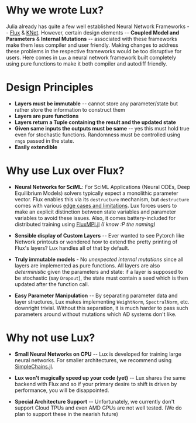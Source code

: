 # Why we wrote Lux?

Julia already has quite a few well established Neural Network Frameworks --
[Flux](https://fluxml.ai/) & [KNet](https://denizyuret.github.io/Knet.jl/latest/). However,
certain design elements -- **Coupled Model and Parameters** & **Internal Mutations** --
associated with these frameworks make them less compiler and user friendly. Making changes
to address these problems in the respective frameworks would be too disruptive for users.
Here comes in `Lux` a neural network framework built completely using pure functions to make
it both compiler and autodiff friendly.

# Design Principles

* **Layers must be immutable** -- cannot store any parameter/state but rather store the
  information to construct them
* **Layers are pure functions**
* **Layers return a Tuple containing the result and the updated state**
* **Given same inputs the outputs must be same** -- yes this must hold true even for
  stochastic functions. Randomness must be controlled using `rng`s passed in the state.
* **Easily extendible**

# Why use Lux over Flux?

* **Neural Networks for SciML**: For SciML Applications (Neural ODEs, Deep Equilibrium
  Models) solvers typically expect a monolithic parameter vector. Flux enables this via its
  `destructure` mechanism, but `destructure` comes with various
  [edge cases and limitations](https://fluxml.ai/Optimisers.jl/dev/api/#Optimisers.destructure). Lux
  forces users to make an explicit distinction between state variables and parameter
  variables to avoid these issues. Also, it comes battery-included for distributed training
  using [FluxMPI.jl](https://github.com/avik-pal/FluxMPI.jl) *(I know :P the naming)*
  
* **Sensible display of Custom Layers** -- Ever wanted to see Pytorch like Network printouts
  or wondered how to extend the pretty printing of Flux's layers? Lux handles all of that
  by default.
  
* **Truly immutable models** - No *unexpected internal mutations* since all layers are
  implemented as pure functions. All layers are also *deterministic* given the parameters and
  state: if a layer is supposed to be stochastic (say `Dropout`), the state must contain a
  seed which is then updated after the function call.

* **Easy Parameter Manipulation** -- By separating parameter data and layer structures,
  Lux makes implementing `WeightNorm`, `SpectralNorm`, etc. downright trivial.
  Without this separation, it is much harder to pass such parameters
  around without mutations which AD systems don't like.


# Why not use Lux?

* **Small Neural Networks on CPU** -- Lux is developed for training large neural networks.
  For smaller architectures, we recommend using
  [SimpleChains.jl](https://github.com/PumasAI/SimpleChains.jl).

* **Lux won't magically speed up your code (yet)** -- Lux shares the same backend with Flux
  and so if your primary desire to shift is driven by performance, you will be disappointed.

* **Special Architecture Support** -- Unfortunately, we currently don't support Cloud TPUs
  and even AMD GPUs are not well tested. (We do plan to support these in the nearish
  future)
